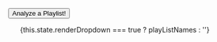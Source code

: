 
<button onClick={this.handleAnalyzePlaylistClick}>
  Analyze a Playlist!
</button>
<ul>
  {this.state.renderDropdown === true ? playListNames : ''}
</ul>

<PlaylistInformation  playlist={this.state.playlist} />
